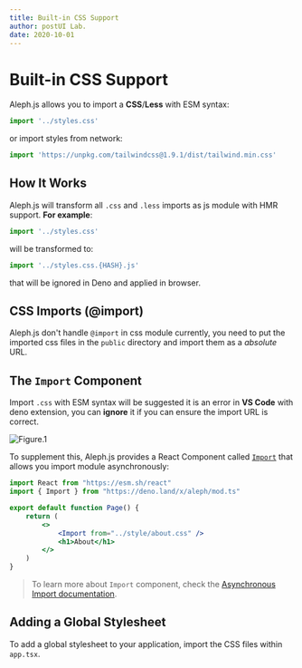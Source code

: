 ```yaml
---
title: Built-in CSS Support
author: postUI Lab.
date: 2020-10-01
---
```


# Built-in CSS Support

Aleph.js allows you to import a **CSS**/**Less** with ESM syntax:

```javascript
import '../styles.css'
```

or import styles from network:

```javascript
import 'https://unpkg.com/tailwindcss@1.9.1/dist/tailwind.min.css'
```

## How It Works
Aleph.js will transform all `.css` and `.less` imports as js module with HMR support. **For example**:

```javascript
import '../styles.css'
```

will be transformed to:

```javascript
import '../styles.css.{HASH}.js'
```

that will be ignored in Deno and applied in browser.


## CSS Imports (@import)

Aleph.js don't handle `@import` in css module currently, you need to put the imported css files in the `public` directory and import them as a _absolute_ URL.

## The `Import` Component

Import `.css` with ESM syntax will be suggested it is an error in **VS Code** with deno extension, you can **ignore** it if you can ensure the import URL is correct.

![Figure.1](/docs/figure-1.png)

To supplement this, Aleph.js provides a React Component called [`Import`](/docs/api-reference/mod_ts#import) that allows you import module asynchronously:

```jsx
import React from "https://esm.sh/react"
import { Import } from "https://deno.land/x/aleph/mod.ts"

export default function Page() {
    return (
        <>
            <Import from="../style/about.css" />
            <h1>About</h1>
        </>
    )
}
```

> To learn more about `Import` component, check the [Asynchronous Import documentation](/docs/advanced-features/asynchronous-import).

## Adding a Global Stylesheet

To add a global stylesheet to your application, import the CSS files within `app.tsx`.
